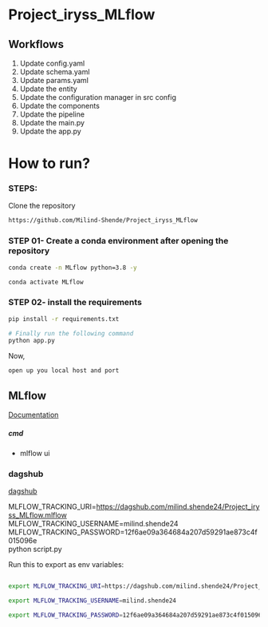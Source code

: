 # Project_iryss_MLflow


## Workflows

1. Update config.yaml
2. Update schema.yaml
3. Update params.yaml
4. Update the entity
5. Update the configuration manager in src config
6. Update the components
7. Update the pipeline 
8. Update the main.py
9. Update the app.py


# How to run?
### STEPS:

Clone the repository

```bash
https://github.com/Milind-Shende/Project_iryss_MLflow
```
### STEP 01- Create a conda environment after opening the repository

```bash
conda create -n MLflow python=3.8 -y
```

```bash
conda activate MLflow
```


### STEP 02- install the requirements
```bash
pip install -r requirements.txt
```


```bash
# Finally run the following command
python app.py
```

Now,
```bash
open up you local host and port
```



## MLflow

[Documentation](https://mlflow.org/docs/latest/index.html)


##### cmd
- mlflow ui

### dagshub
[dagshub](https://dagshub.com/)

MLFLOW_TRACKING_URI=https://dagshub.com/milind.shende24/Project_iryss_MLflow.mlflow \
MLFLOW_TRACKING_USERNAME=milind.shende24 \
MLFLOW_TRACKING_PASSWORD=12f6ae09a364684a207d59291ae873c4f015096e \
python script.py

Run this to export as env variables:

```bash

export MLFLOW_TRACKING_URI=https://dagshub.com/milind.shende24/Project_iryss_MLflow.mlflow

export MLFLOW_TRACKING_USERNAME=milind.shende24 

export MLFLOW_TRACKING_PASSWORD=12f6ae09a364684a207d59291ae873c4f015096e